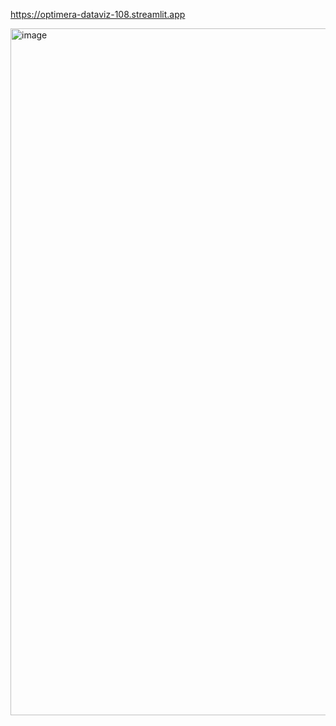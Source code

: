 https://optimera-dataviz-108.streamlit.app

<img width="1099" alt="image" src="https://github.com/user-attachments/assets/da470e3d-efb3-4326-8c89-d7236a907217">
